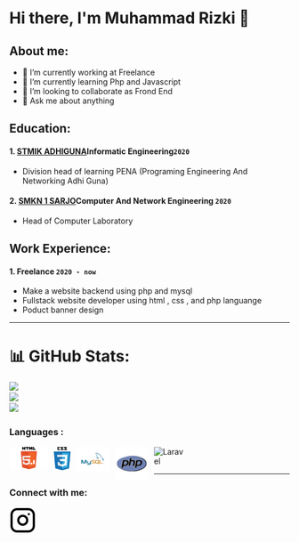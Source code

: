 # Hi there, I'm Muhammad Rizki 👋
## About me:
- 🔭 I’m currently working at Freelance
- 🌱 I’m currently learning Php and Javascript
- 👯 I’m looking to collaborate as Frond End
- 💬 Ask me about anything

## Education:

#### 1. [STMIK ADHIGUNA](https://www.stmikadhiguna.ac.id)Informatic Engineering`2020`
   - Division head of learning PENA (Programing Engineering And Networking Adhi Guna)
 #### 2. [SMKN 1 SARJO](www.smkn1sarjo.sch.id)Computer And Network Engineering `2020`
   - Head of Computer Laboratory

## Work Experience:
#### 1. Freelance `2020 - now`
  - Make a website backend using php and mysql 
  - Fullstack website developer using html , css , and php languange
  - Poduct banner design

---
# 📊 GitHub Stats:
![](https://github-readme-stats.vercel.app/api?username=MRizki28&theme=react&hide_border=true&include_all_commits=false&count_private=false)<br/>
![](https://github-readme-streak-stats.herokuapp.com/?user=MRizki28&theme=react&hide_border=true)<br/>
![](https://github-readme-stats.vercel.app/api/top-langs/?username=MRizki28&theme=react&hide_border=true&include_all_commits=false&count_private=false&layout=compact)


### Languages :


[<img align="left" alt="Html" width="70px" src="./img/html2.png" style="padding-right:10px;" />][webdev]
[<img align="left" alt="Css" width="30px" src="./img/css.png" style="padding-right:10px;" />][webdev]
[<img align="left" alt="Mysql" width="60px" src="./img/mysql.png" style="padding-right:10px;" />][webdev]
[<img align="left" alt="Php" width="60px" src="./img/php.png" style="padding-right:10px;" />][webdev]
[<img align="left" alt="Laravel" width="60px" src="./img/laravel.png" style="padding-right:10px;" />][webdev]

<br />
<br />


---
### Connect with me:


[![website](./img/instagram-light.svg)](https://instagram.com/m_rizkii28)




[webdev]: https://github.com/MRizki28/MRizki28
